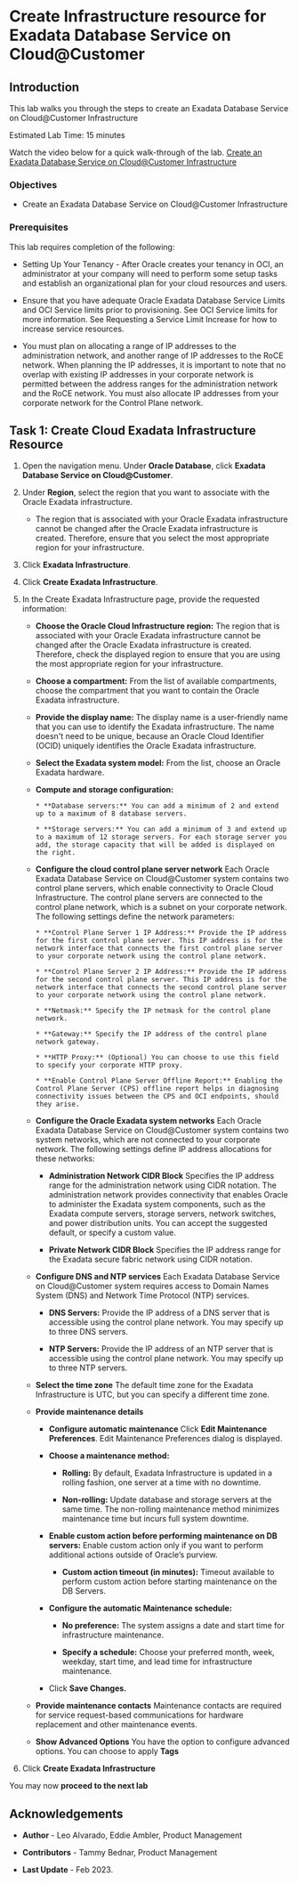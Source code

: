 


# Create Infrastructure resource for Exadata Database Service on Cloud@Customer


## Introduction

This lab walks you through the steps to create an Exadata Database Service on Cloud@Customer Infrastructure

Estimated Lab Time: 15 minutes

Watch the video below for a quick walk-through of the lab.
[Create an Exadata Database Service on Cloud@Customer Infrastructure](youtube:DCrivNA5bs8)

### Objectives

-   Create an Exadata Database Service on Cloud@Customer Infrastructure

### Prerequisites

This lab requires completion of the following:

* Setting Up Your Tenancy - After Oracle creates your tenancy in OCI, an administrator at your company will need to perform some setup tasks and establish an organizational plan for your cloud resources and users.

* Ensure that you have adequate Oracle Exadata Database Service Limits and OCI Service limits prior to provisioning. See OCI Service limits for more information. See Requesting a Service Limit Increase for how to increase service resources.

* You must plan on allocating a range of IP addresses to the administration network, and another range of IP addresses to the RoCE network. When planning the IP addresses, it is important to note that no overlap with existing IP addresses in your corporate network is permitted between the address ranges for the administration network and the RoCE network. You must also allocate IP addresses from your corporate network for the Control Plane network.



## Task 1: Create Cloud Exadata Infrastructure Resource


1. Open the navigation menu. Under **Oracle Database**, click **Exadata Database Service on Cloud@Customer**.

2. Under **Region**, select the region that you want to associate with the Oracle Exadata infrastructure.

      * The region that is associated with your Oracle Exadata infrastructure cannot be changed after the Oracle Exadata infrastructure is created. Therefore, ensure that you select the most appropriate region for your infrastructure.

3. Click **Exadata Infrastructure**.

4. Click **Create Exadata Infrastructure**.

5. In the Create Exadata Infrastructure page, provide the requested information:

    * **Choose the Oracle Cloud Infrastructure region:** The region that is associated with your Oracle Exadata infrastructure cannot be changed after the Oracle Exadata infrastructure is created. Therefore, check the displayed region to ensure that you are using the most appropriate region for your infrastructure.

    * **Choose a compartment:** From the list of available compartments, choose the compartment that you want to contain the Oracle Exadata infrastructure.

    * **Provide the display name:** The display name is a user-friendly name that you can use to identify the Exadata infrastructure. The name doesn't need to be unique, because an Oracle Cloud Identifier (OCID) uniquely identifies the Oracle Exadata infrastructure.

    * **Select the Exadata system model:** From the list, choose an Oracle Exadata hardware.

    * **Compute and storage configuration:**

          * **Database servers:** You can add a minimum of 2 and extend up to a maximum of 8 database servers.

          * **Storage servers:** You can add a minimum of 3 and extend up to a maximum of 12 storage servers. For each storage server you add, the storage capacity that will be added is displayed on the right.

    * **Configure the cloud control plane server network** Each Oracle Exadata Database Service on Cloud@Customer system contains two control plane servers, which enable connectivity to Oracle Cloud Infrastructure. The control plane servers are connected to the control plane network, which is a subnet on your corporate network. The following settings define the network parameters:

          * **Control Plane Server 1 IP Address:** Provide the IP address for the first control plane server. This IP address is for the network interface that connects the first control plane server to your corporate network using the control plane network.

          * **Control Plane Server 2 IP Address:** Provide the IP address for the second control plane server. This IP address is for the network interface that connects the second control plane server to your corporate network using the control plane network.

          * **Netmask:** Specify the IP netmask for the control plane network.

          * **Gateway:** Specify the IP address of the control plane network gateway.

          * **HTTP Proxy:** (Optional) You can choose to use this field to specify your corporate HTTP proxy.

          * **Enable Control Plane Server Offline Report:** Enabling the Control Plane Server (CPS) offline report helps in diagnosing connectivity issues between the CPS and OCI endpoints, should they arise.

     * **Configure the Oracle Exadata system networks** Each Oracle Exadata Database Service on Cloud@Customer system contains two system networks, which are not connected to your corporate network. The following settings define IP address allocations for these networks:

          * **Administration Network CIDR Block** Specifies the IP address range for the administration network using CIDR notation. The administration network provides connectivity that enables Oracle to administer the Exadata system components, such as the Exadata compute servers, storage servers, network switches, and power distribution units. You can accept the suggested default, or specify a custom value.

          * **Private Network CIDR Block** Specifies the IP address range for the Exadata secure fabric network using CIDR notation.

     * **Configure DNS and NTP services** Each Exadata Database Service on Cloud@Customer system requires access to Domain Names System (DNS) and Network Time Protocol (NTP) services.

          * **DNS Servers:** Provide the IP address of a DNS server that is accessible using the control plane network. You may specify up to three DNS servers.

          * **NTP Servers:** Provide the IP address of an NTP server that is accessible using the control plane network. You may specify up to three NTP servers.

     * **Select the time zone** The default time zone for the Exadata Infrastructure is UTC, but you can specify a different time zone.

     * **Provide maintenance details**

          * **Configure automatic maintenance** Click **Edit Maintenance Preferences**. Edit Maintenance Preferences dialog is displayed.

          * **Choose a maintenance method:**

            * **Rolling:** By default, Exadata Infrastructure is updated in a rolling fashion, one server at a time with no downtime.

            * **Non-rolling:** Update database and storage servers at the same time. The non-rolling maintenance method minimizes maintenance time but incurs full system downtime.

          * **Enable custom action before performing maintenance on DB servers:** Enable custom action only if you want to perform additional actions outside of Oracle’s purview.

            * **Custom action timeout (in minutes):** Timeout available to perform custom action before starting maintenance on the DB Servers.

          * **Configure the automatic Maintenance schedule:**

            * **No preference:** The system assigns a date and start time for infrastructure maintenance.

            * **Specify a schedule:** Choose your preferred month, week, weekday, start time, and lead time for infrastructure maintenance.

          * Click **Save Changes.**

      * **Provide maintenance contacts** Maintenance contacts are required for service request-based communications for hardware replacement and other maintenance events.

      * **Show Advanced Options** You have the option to configure advanced options. You can choose to apply **Tags**

7. Click **Create Exadata Infrastructure**



You may now **proceed to the next lab**


## Acknowledgements

* **Author** - Leo Alvarado, Eddie Ambler, Product Management

* **Contributors** - Tammy Bednar, Product Management

* **Last Update** - Feb 2023.
